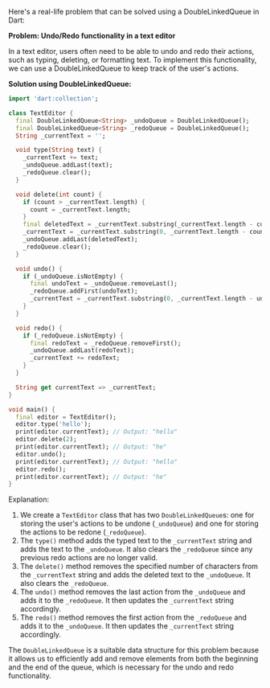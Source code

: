 Here's a real-life problem that can be solved using a DoubleLinkedQueue in Dart:

**Problem: Undo/Redo functionality in a text editor**

In a text editor, users often need to be able to undo and redo their actions, such as typing, deleting, or formatting text. To implement this functionality, we can use a DoubleLinkedQueue to keep track of the user's actions.

**Solution using DoubleLinkedQueue:**

```dart
import 'dart:collection';

class TextEditor {
  final DoubleLinkedQueue<String> _undoQueue = DoubleLinkedQueue();
  final DoubleLinkedQueue<String> _redoQueue = DoubleLinkedQueue();
  String _currentText = '';

  void type(String text) {
    _currentText += text;
    _undoQueue.addLast(text);
    _redoQueue.clear();
  }

  void delete(int count) {
    if (count > _currentText.length) {
      count = _currentText.length;
    }
    final deletedText = _currentText.substring(_currentText.length - count);
    _currentText = _currentText.substring(0, _currentText.length - count);
    _undoQueue.addLast(deletedText);
    _redoQueue.clear();
  }

  void undo() {
    if (_undoQueue.isNotEmpty) {
      final undoText = _undoQueue.removeLast();
      _redoQueue.addFirst(undoText);
      _currentText = _currentText.substring(0, _currentText.length - undoText.length);
    }
  }

  void redo() {
    if (_redoQueue.isNotEmpty) {
      final redoText = _redoQueue.removeFirst();
      _undoQueue.addLast(redoText);
      _currentText += redoText;
    }
  }

  String get currentText => _currentText;
}

void main() {
  final editor = TextEditor();
  editor.type('hello');
  print(editor.currentText); // Output: "hello"
  editor.delete(2);
  print(editor.currentText); // Output: "he"
  editor.undo();
  print(editor.currentText); // Output: "hello"
  editor.redo();
  print(editor.currentText); // Output: "he"
}
```

Explanation:

1. We create a `TextEditor` class that has two `DoubleLinkedQueue`s: one for storing the user's actions to be undone (`_undoQueue`) and one for storing the actions to be redone (`_redoQueue`).
2. The `type()` method adds the typed text to the `_currentText` string and adds the text to the `_undoQueue`. It also clears the `_redoQueue` since any previous redo actions are no longer valid.
3. The `delete()` method removes the specified number of characters from the `_currentText` string and adds the deleted text to the `_undoQueue`. It also clears the `_redoQueue`.
4. The `undo()` method removes the last action from the `_undoQueue` and adds it to the `_redoQueue`. It then updates the `_currentText` string accordingly.
5. The `redo()` method removes the first action from the `_redoQueue` and adds it to the `_undoQueue`. It then updates the `_currentText` string accordingly.

The `DoubleLinkedQueue` is a suitable data structure for this problem because it allows us to efficiently add and remove elements from both the beginning and the end of the queue, which is necessary for the undo and redo functionality.